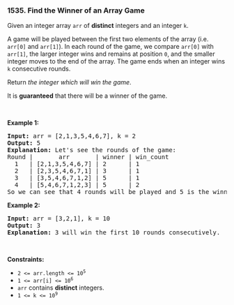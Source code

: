 <h3 align="left"> 1535. Find the Winner of an Array Game</h3>
<div><p>Given an integer array <code>arr</code> of <strong>distinct</strong> integers and an integer <code>k</code>.</p>

<p>A game will be played between the first two elements of the array (i.e. <code>arr[0]</code> and <code>arr[1]</code>). In each round of the game, we compare <code>arr[0]</code> with <code>arr[1]</code>, the larger integer wins and remains at position <code>0</code>, and the smaller integer moves to the end of the array. The game ends when an integer wins <code>k</code> consecutive rounds.</p>

<p>Return <em>the integer which will win the game</em>.</p>

<p>It is <strong>guaranteed</strong> that there will be a winner of the game.</p>

<p>&nbsp;</p>
<p><strong>Example 1:</strong></p>

<pre><strong>Input:</strong> arr = [2,1,3,5,4,6,7], k = 2
<strong>Output:</strong> 5
<strong>Explanation:</strong> Let's see the rounds of the game:
Round |       arr       | winner | win_count
  1   | [2,1,3,5,4,6,7] | 2      | 1
  2   | [2,3,5,4,6,7,1] | 3      | 1
  3   | [3,5,4,6,7,1,2] | 5      | 1
  4   | [5,4,6,7,1,2,3] | 5      | 2
So we can see that 4 rounds will be played and 5 is the winner because it wins 2 consecutive games.
</pre>

<p><strong>Example 2:</strong></p>

<pre><strong>Input:</strong> arr = [3,2,1], k = 10
<strong>Output:</strong> 3
<strong>Explanation:</strong> 3 will win the first 10 rounds consecutively.
</pre>

<p>&nbsp;</p>
<p><strong>Constraints:</strong></p>

<ul>
	<li><code>2 &lt;= arr.length &lt;= 10<sup>5</sup></code></li>
	<li><code>1 &lt;= arr[i] &lt;= 10<sup>6</sup></code></li>
	<li><code>arr</code> contains <strong>distinct</strong> integers.</li>
	<li><code>1 &lt;= k &lt;= 10<sup>9</sup></code></li>
</ul>
</div>